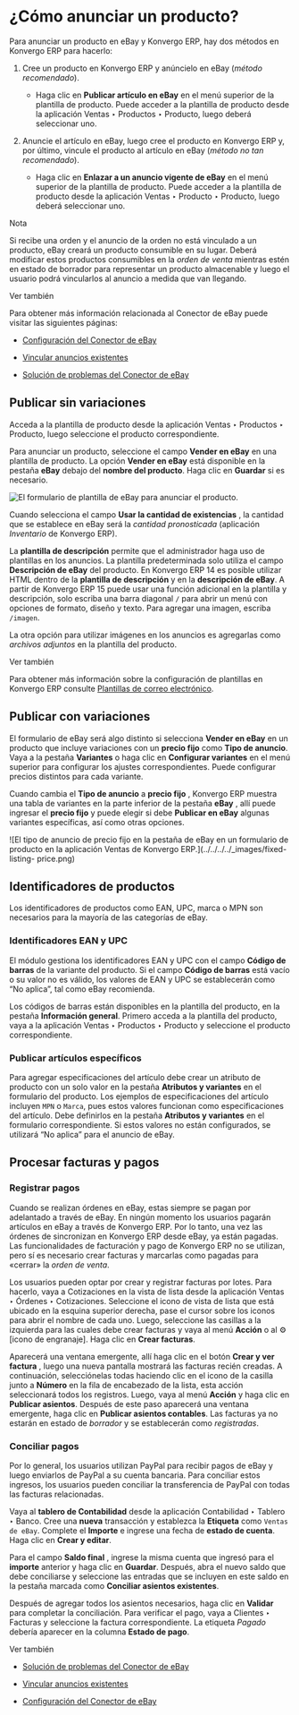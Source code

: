 # ¿Cómo anunciar un producto?

Para anunciar un producto en eBay y Konvergo ERP, hay dos métodos en Konvergo ERP para
hacerlo:

  1. Cree un producto en Konvergo ERP y anúncielo en eBay (_método recomendado_).

     * Haga clic en **Publicar artículo en eBay** en el menú superior de la plantilla de producto. Puede acceder a la plantilla de producto desde la aplicación Ventas ‣ Productos ‣ Producto, luego deberá seleccionar uno.

  2. Anuncie el artículo en eBay, luego cree el producto en Konvergo ERP y, por último, vincule el producto al artículo en eBay (_método no tan recomendado_).

     * Haga clic en **Enlazar a un anuncio vigente de eBay** en el menú superior de la plantilla de producto. Puede acceder a la plantilla de producto desde la aplicación Ventas ‣ Producto ‣ Producto, luego deberá seleccionar uno.

<div class="alert alert-primary">
<p class="alert-title">
Nota</p><p>Si recibe una orden y el anuncio de la orden no está vinculado a un producto, eBay creará un producto consumible en su lugar. Deberá modificar estos productos consumibles en la <em>orden de venta</em> mientras estén en estado de borrador para representar un producto almacenable y luego el usuario podrá vincularlos al anuncio a medida que van llegando.</p>
</div> <div class="alert alert-secondary">
<p class="alert-title">
Ver también</p><p>Para obtener más información relacionada al Conector de eBay puede visitar las siguientes páginas:</p>
<ul>
<li><p><a href="setup">Configuración del Conector de eBay</a></p></li>
<li><p><a href="linking_listings">Vincular anuncios existentes</a></p></li>
<li><p><a href="troubleshooting">Solución de problemas del Conector de eBay</a></p></li>
</ul>
</div>

## Publicar sin variaciones

Acceda a la plantilla de producto desde la aplicación Ventas ‣ Productos ‣
Producto, luego seleccione el producto correspondiente.

Para anunciar un producto, seleccione el campo **Vender en eBay** en una
plantilla de producto. La opción **Vender en eBay** está disponible en la
pestaña **eBay** debajo del **nombre del producto**. Haga clic en **Guardar**
si es necesario.

![El formulario de plantilla de eBay para anunciar el
producto.](../../../../_images/manage-ebay-template.png)

Cuando selecciona el campo **Usar la cantidad de existencias** , la cantidad
que se establece en eBay será la _cantidad pronosticada_ (aplicación
_Inventario_ de Konvergo ERP).

La **plantilla de descripción** permite que el administrador haga uso de
plantillas en los anuncios. La plantilla predeterminada solo utiliza el campo
**Descripción de eBay** del producto. En Konvergo ERP 14 es posible utilizar HTML
dentro de la **plantilla de descripción** y en la **descripción de eBay**. A
partir de Konvergo ERP 15 puede usar una función adicional en la plantilla y
descripción, solo escriba una barra diagonal `/` para abrir un menú con
opciones de formato, diseño y texto. Para agregar una imagen, escriba
`/imagen`.

La otra opción para utilizar imágenes en los anuncios es agregarlas como
_archivos adjuntos_ en la plantilla del producto.

<div class="alert alert-secondary">
<p class="alert-title">
Ver también</p><p>Para obtener más información sobre la configuración de plantillas en Konvergo ERP consulte <a href="../../../general/companies/email_template">Plantillas de correo electrónico</a>.</p>
</div>

## Publicar con variaciones

El formulario de eBay será algo distinto si selecciona **Vender en eBay** en
un producto que incluye variaciones con un **precio fijo** como **Tipo de
anuncio**. Vaya a la pestaña **Variantes** o haga clic en **Configurar
variantes** en el menú superior para configurar los ajustes correspondientes.
Puede configurar precios distintos para cada variante.

Cuando cambia el **Tipo de anuncio** a **precio fijo** , Konvergo ERP muestra una
tabla de variantes en la parte inferior de la pestaña **eBay** , allí puede
ingresar el **precio fijo** y puede elegir si debe **Publicar en eBay**
algunas variantes específicas, así como otras opciones.

![El tipo de anuncio de precio fijo en la pestaña de eBay en un formulario de
producto en la aplicación Ventas de Konvergo ERP.](../../../../_images/fixed-listing-
price.png)

## Identificadores de productos

Los identificadores de productos como EAN, UPC, marca o MPN son necesarios
para la mayoría de las categorías de eBay.

### Identificadores EAN y UPC

El módulo gestiona los identificadores EAN y UPC con el campo **Código de
barras** de la variante del producto. Si el campo **Código de barras** está
vacío o su valor no es válido, los valores de EAN y UPC se establecerán como
“No aplica”, tal como eBay recomienda.

Los códigos de barras están disponibles en la plantilla del producto, en la
pestaña **Información general**. Primero acceda a la plantilla del producto,
vaya a la aplicación Ventas ‣ Productos ‣ Producto y seleccione el producto
correspondiente.

### Publicar artículos específicos

Para agregar especificaciones del artículo debe crear un atributo de producto
con un solo valor en la pestaña **Atributos y variantes** en el formulario del
producto. Los ejemplos de especificaciones del artículo incluyen `MPN` o
`Marca`, pues estos valores funcionan como especificaciones del artículo. Debe
definirlos en la pestaña **Atributos y variantes** en el formulario
correspondiente. Si estos valores no están configurados, se utilizará “No
aplica” para el anuncio de eBay.

## Procesar facturas y pagos

### Registrar pagos

Cuando se realizan órdenes en eBay, estas siempre se pagan por adelantado a
través de eBay. En ningún momento los usuarios pagarán artículos en eBay a
través de Konvergo ERP. Por lo tanto, una vez las órdenes de sincronizan en Konvergo ERP desde
eBay, ya están pagadas. Las funcionalidades de facturación y pago de Konvergo ERP no
se utilizan, pero sí es necesario crear facturas y marcarlas como pagadas para
«cerrar» la _orden de venta_.

Los usuarios pueden optar por crear y registrar facturas por lotes. Para
hacerlo, vaya a Cotizaciones en la vista de lista desde la aplicación Ventas ‣
Órdenes ‣ Cotizaciones. Seleccione el icono de vista de lista que está ubicado
en la esquina superior derecha, pase el cursor sobre los iconos para abrir el
nombre de cada uno. Luego, seleccione las casillas a la izquierda para las
cuales debe crear facturas y vaya al menú **Acción** o al ⚙️ [icono de
engranaje]. Haga clic en **Crear facturas**.

Aparecerá una ventana emergente, allí haga clic en el botón **Crear y ver
factura** , luego una nueva pantalla mostrará las facturas recién creadas. A
continuación, selecciónelas todas haciendo clic en el icono de la casilla
junto a **Número** en la fila de encabezado de la lista, esta acción
seleccionará todos los registros. Luego, vaya al menú **Acción** y haga clic
en **Publicar asientos**. Después de este paso aparecerá una ventana
emergente, haga clic en **Publicar asientos contables**. Las facturas ya no
estarán en estado de _borrador_ y se establecerán como _registradas_.

### Conciliar pagos

Por lo general, los usuarios utilizan PayPal para recibir pagos de eBay y
luego enviarlos de PayPal a su cuenta bancaria. Para conciliar estos ingresos,
los usuarios pueden conciliar la transferencia de PayPal con todas las
facturas relacionadas.

Vaya al **tablero de Contabilidad** desde la aplicación Contabilidad ‣ Tablero
‣ Banco. Cree una **nueva** transacción y establezca la **Etiqueta** como
`Ventas de eBay`. Complete el **Importe** e ingrese una fecha de **estado de
cuenta**. Haga clic en **Crear y editar**.

Para el campo **Saldo final** , ingrese la misma cuenta que ingresó para el
**importe** anterior y haga clic en **Guardar**. Después, abra el nuevo saldo
que debe conciliarse y seleccione las entradas que se incluyen en este saldo
en la pestaña marcada como **Conciliar asientos existentes**.

Después de agregar todos los asientos necesarios, haga clic en **Validar**
para completar la conciliación. Para verificar el pago, vaya a Clientes ‣
Facturas y seleccione la factura correspondiente. La etiqueta _Pagado_ debería
aparecer en la columna **Estado de pago**.

<div class="alert alert-secondary">
<p class="alert-title">
Ver también</p><ul>
<li><p><a href="troubleshooting">Solución de problemas del Conector de eBay</a></p></li>
<li><p><a href="linking_listings">Vincular anuncios existentes</a></p></li>
<li><p><a href="setup">Configuración del Conector de eBay</a></p></li>
</ul>
</div>

